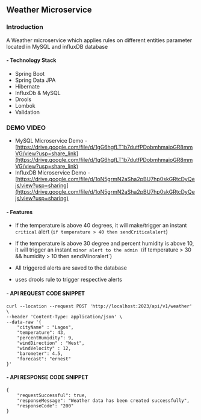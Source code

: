 ## Weather Microservice

### Introduction

A Weather microservice which applies rules on different entities parameter located in MySQL and influxDB database


#### - Technology Stack
- Spring Boot
- Spring Data JPA
- Hibernate
- InfluxDb & MySQL
- Drools
- Lombok
- Validation


### DEMO VIDEO
- MySQL Microservice Demo - [https://drive.google.com/file/d/1gG6hgfLT1b7dutfPDobmhmaioGR8mmVG/view?usp=share_link](https://drive.google.com/file/d/1gG6hgfLT1b7dutfPDobmhmaioGR8mmVG/view?usp=share_link)
- InfluxDB Microservice Demo - [https://drive.google.com/file/d/1oN5grmN2aSha2pBU7hp0skGRtcDyQejs/view?usp=sharing](https://drive.google.com/file/d/1oN5grmN2aSha2pBU7hp0skGRtcDyQejs/view?usp=sharing)

#### - Features
 - If the temperature is above 40 degrees, it will make/trigger an instant `critical` alert (`if temperature > 40 then sendCriticalalert`)

 - If the temperature is above 30 degree and percent humidity is above 10, it will trigger an instant `minor alert to the admin (`if temperature > 30 && humidity > 10  then sendMinoralert`)

 - All triggered alerts are saved to the database
 - uses drools rule to trigger respective alerts


#### - API REQUEST CODE SNIPPET
```
curl --location --request POST 'http://localhost:2023/api/v1/weather' \
--header 'Content-Type: application/json' \
--data-raw '{
    "cityName" : "Lagos",
    "temperature": 43,
    "percentHumidity": 9,
    "windDirection" : "West",
    "windVelocity" : 12,
    "barometer": 4.5,
    "forecast": "ernest"
}'
```

#### - API RESPONSE CODE SNIPPET
```
{
    "requestSuccessful": true,
    "responseMessage": "Weather data has been created successfully",
    "responseCode": "200"
}
```


